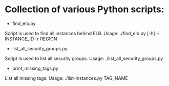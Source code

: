 # Collection of various Python scripts:

* find_elb.py  

Script is used to find all instances behind ELB. Usage: ./find_elb.py [-h] -i INSTANCE_ID -r REGION

* list_all_security_groups.py  

Script is used to list all security groups. Usage: ./list_all_security_groups.py

* print_missing_tags.py

List all missing tags. Usage: ./list-instances.py TAG_NAME
